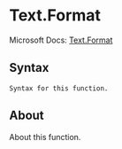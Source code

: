 # Text.Format

Microsoft Docs: [Text.Format](https://docs.microsoft.com/en-us/powerquery-m/text-format)

## Syntax

```
Syntax for this function.
```

## About

About this function.


